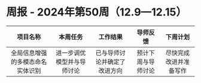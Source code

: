 # 周报 - 2024年第50周（12.9—12.15）


|  项目名称  | 本周任务 | 工作结果 | 导师反馈 |  下周计划| 
|:----------:|:--------:|:--------:|:--------:|:--------:|
|  全局信息增强的多模态命名实体识别       | 进一步调优模型并与导师讨论 |已与导师讨论并确定了改进方向| 预计下周与导师讨论 | 尽快完成改进并准备写作